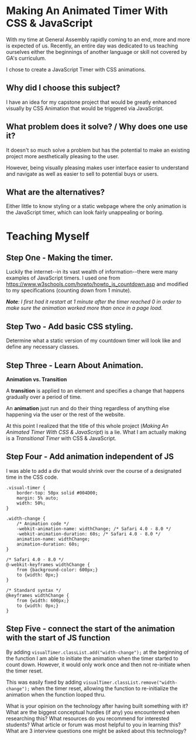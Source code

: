 # Making An Animated Timer With CSS & JavaScript
With my time at General Assembly rapidly coming to an end, more and more is expected of us. Recently, an entire day was dedicated to us teaching ourselves either the beginnings of another language or skill not covered by GA's curriculum.

I chose to create a JavaScript Timer with CSS animations.

## Why did I choose this subject?
I have an idea for my capstone project that would be greatly enhanced visually by CSS Animation that would be triggered via JavaScript.

## What problem does it solve? / Why does one use it?
It doesn't so much solve a problem but has the potential to make an existing project more aesthetically pleasing to the user.

However, being visually pleasing makes user interface easier to understand and navigate as well as easier to sell to potential buys or users.

## What are the alternatives?
Either little to know styling or a static webpage where the only animation is the JavaScript timer, which can look fairly unappealing or boring.


# Teaching Myself

## Step One - Making the timer.
Luckily the internet--in its vast wealth of information--there were many examples of JavaScript timers. I used one from https://www.w3schools.com/howto/howto_js_countdown.asp and modified to my specifications (counting down from 1 minute).

_**Note**: I first had it restart at 1 minute after the timer reached 0 in order to make sure the animation worked more than once in a page load._

## Step Two - Add basic CSS styling.
Determine what a static version of my countdown timer will look like and define any necessary classes.

## Step Three - Learn About Animation.
**Animation vs. Transition**

A **transition** is applied to an element and specifies a change that happens gradually over a period of time.

An **animation** just run and do their thing regardless of anything else happening via the user or the rest of the website.

At this point I realized that the title of this whole project (_Making An Animated Timer With CSS & JavaScript_) is a lie. What I am actually making is a _Transitional Timer_ with CSS & JavaScript.

## Step Four - Add animation independent of JS
I was able to add a div that would shrink over the course of a designated time in the CSS code.

```
.visual-timer {
    border-top: 50px solid #004D00;
    margin: 5% auto;
    width: 50%;
}

.width-change {
    /* Animation code */
    -webkit-animation-name: widthChange; /* Safari 4.0 - 8.0 */
    -webkit-animation-duration: 60s; /* Safari 4.0 - 8.0 */
    animation-name: widthChange;
    animation-duration: 60s;
}

/* Safari 4.0 - 8.0 */
@-webkit-keyframes widthChange {
    from {background-color: 600px;}
    to {width: 0px;}
}

/* Standard syntax */
@keyframes widthChange {
    from {width: 600px;}
    to {width: 0px;}
}
```

## Step Five - connect the start of the animation with the start of JS function
By adding `visualTimer.classList.add("width-change");` at the beginning of the function I am able to initiate the animation when the timer started to count down. However, it would only work once and then not re-initiate when the timer reset.

This was easily fixed by adding `visualTimer.classList.remove("width-change");` when the timer reset, allowing the function to re-initialize the animation when the function looped thru.


What is your opinion on the technology after having built something with it?
What are the biggest conceptual hurdles (if any) you encountered when researching this?
What resources do you recommend for interested students?
What article or forum was most helpful to you in learning this?
What are 3 interview questions one might be asked about this technology?